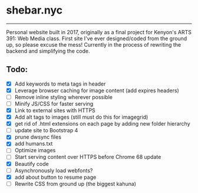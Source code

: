 # shebar.nyc
---
Personal website built in 2017, originally as a final project for Kenyon's ARTS 391: Web Media class. First site I've ever designed/coded from the ground up, so please excuse the mess! Currently in the process of rewriting the backend and simplifying the code.  

## Todo:
- [x] Add keywords to meta tags in header
- [x] Leverage browser caching for image content (add expires headers)
- [ ] Remove inline styling wherever possible
- [ ] Minify JS/CSS for faster serving
- [x] Link to external sites with HTTPS
- [x] Add alt tags to images (still must do this for imagegrid)
- [x] get rid of .html extensions on each page by adding new folder hierarchy
- [ ] update site to Bootstrap 4
- [x] prune dwsync files
- [x] add humans.txt
- [ ] Optimize images
- [ ] Start serving content over HTTPS before Chrome 68 update
- [x] Beautify code
- [ ] Asynchronously load webfonts?
- [x] add about button to resume page
- [ ] Rewrite CSS from ground up (the biggest kahuna)
